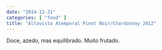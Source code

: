 ```yaml
---
date: "2014-12-31"
categories: [ "food" ]
title: "Altavista Atemporal Pinot Noir/Chardonnay 2012"
---
```

Doce, azedo, mas equilibrado. Muito frutado.
